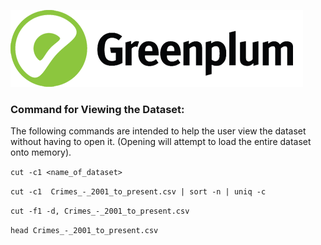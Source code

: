 ![Greenplum](https://github.com/syuja/GreenPlumSetup/blob/master/img/greenplum-logo.png)  

### Command for Viewing the Dataset:
The following commands are intended to help the user view the dataset without having to open it. (Opening will attempt 
to load the entire dataset onto memory).  

`cut -c1 <name_of_dataset>`

`cut -c1  Crimes_-_2001_to_present.csv | sort -n | uniq -c`

`cut -f1 -d, Crimes_-_2001_to_present.csv`

`head Crimes_-_2001_to_present.csv` 
